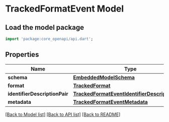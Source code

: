 # TrackedFormatEvent Model

## Load the model package
```dart
import 'package:core_openapi/api.dart';
```

## Properties
Name | Type | Description | Notes
------------ | ------------- | ------------- | -------------
**schema** | [**EmbeddedModelSchema**](EmbeddedModelSchema) |  | [optional] 
**format** | [**TrackedFormat**](TrackedFormat) |  | 
**identifierDescriptionPair** | [**TrackedFormatEventIdentifierDescriptionPairs**](TrackedFormatEventIdentifierDescriptionPairs) |  | 
**metadata** | [**TrackedFormatEventMetadata**](TrackedFormatEventMetadata) |  | [optional] 

[[Back to Model list]](../README#documentation-for-models) [[Back to API list]](../README#documentation-for-api-endpoints) [[Back to README]](../README)


